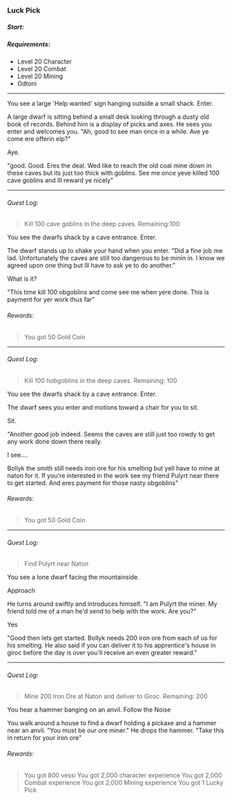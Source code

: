 ### Luck Pick

##### Start:

##### Requirements:
* Level 20 Character
* Level 20 Combat
* Level 20 Mining
* Odtoni

---
You see a large 'Help wanted' sign hanging outside a small shack. Enter.

A large dwarf is sitting behind a small desk looking through a dusty old book of records. Behind him is a display of picks and axes. He sees you enter and welcomes you. "Ah, good to see man once in a while. Ave ye come ere offerin elp?"

Aye.

"good. Good. Eres the deal. Wed like to reach the old coal mine down in these caves but its just too thick with goblins. See me once yeve killed 100 cave goblins and Ill reward ye nicely"

---
###### Quest Log:
> Kill 100 cave goblins in the deep caves. Remaining:100

You see the dwarfs shack by a cave entrance. Enter.

The dwarf stands up to shake your hand when you enter. "Did a fine job me lad. Unfortunately the caves are still too dangerous to be minin in. I know we agreed upon one thing but Ill have to ask ye to do another."

What is it?

"This time kill 100 obgoblins and come see me when yere done. This is payment for yer work thus far"
###### Rewards:
> You got 50 Gold Coin

---
###### Quest Log:
> Kill 100 hobgoblins in the deep caves. Remaining: 100

You see the dwarfs shack by a cave entrance. Enter.

The dwarf sees you enter and motions toward a chair for you to sit.

Sit.

"Another good job indeed. Seems the caves are still just too rowdy to get any work done down there really.

I see....

Bollyk the smith still needs iron ore for his smelting but yell have to mine at naton for it. If you're interested in the work see my friend Pulyrt near there to get started. And eres payment for those nasty obgoblins"
###### Rewards:
> You got 50 Gold Coin

---
###### Quest Log:
> Find Pulyrt near Naton

You see a lone dwarf facing the mountainside. 

Approach

He turns around swiftly and introduces himself. "I am Pulyrt the miner. My friend told me of a man he'd send to help with the work. Are you?"

Yes

"Good then lets get started. Bollyk needs 200 iron ore from each of us for his smelting. He also said if you can deliver it to his apprentice's house in giroc before the day is over you'll receive an even greater reward."

---
###### Quest Log:
> Mine 200 Iron Ore at Naton and deliver to Giroc. Remaining: 200

You hear a hammer banging on an anvil. Follow the Noise

You walk around a house to find a dwarf holding a pickaxe and a hammer near an anvil. "You must be our ore miner." He drops the hammer. "Take this in return for your iron ore"
###### Rewards:
> You got 800 vessi
> You got 2,000 character experience
> You got 2,000 Combat experience
> You got 2,000 Mining experience
> You got 1 Lucky Pick